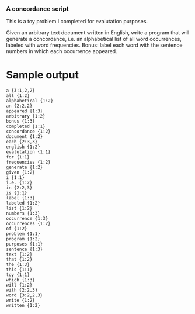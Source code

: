 ### A concordance script

This is a toy problem I completed for evalutation purposes.

Given an arbitrary text document written in English, write a program that will generate a concordance, i.e. an alphabetical list of all word occurrences, labeled with word frequencies. Bonus: label each word with the sentence numbers in which each occurrence appeared.

# Sample output
```
a {3:1,2,2}
all {1:2}
alphabetical {1:2}
an {2:2,2}
appeared {1:3}
arbitrary {1:2}
bonus {1:3}
completed {1:1}
concordance {1:2}
document {1:2}
each {2:3,3}
english {1:2}
evalutation {1:1}
for {1:1}
frequencies {1:2}
generate {1:2}
given {1:2}
i {1:1}
i.e. {1:2}
in {2:2,3}
is {1:1}
label {1:3}
labeled {1:2}
list {1:2}
numbers {1:3}
occurrence {1:3}
occurrences {1:2}
of {1:2}
problem {1:1}
program {1:2}
purposes {1:1}
sentence {1:3}
text {1:2}
that {1:2}
the {1:3}
this {1:1}
toy {1:1}
which {1:3}
will {1:2}
with {2:2,3}
word {3:2,2,3}
write {1:2}
written {1:2}
```
